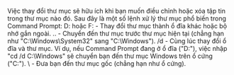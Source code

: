 Việc thay đổi thư mục sẽ hữu ích khi bạn muốn điều chỉnh hoặc xóa tập tin trong thư mục nào đó.
Sau đây là một số lệnh xử lý thư mục phổ biến trong Command Prompt:
D: hoặc F: - Thay đổi thư mục thành ổ đĩa khác hoặc bộ nhớ gắn ngoài.
.. - Chuyển đến thư mục trước thư mục hiện tại (chẳng hạn như "C:\Windows\System32" sang "C:\Windows").
/d - Cùng lúc thay đổi ổ đĩa và thư mục. Ví dụ, nếu Command Prompt đang ở ổ đĩa ("D:"), việc nhập "cd /d C:\Windows" sẽ chuyển bạn đến thư mục Windows trên ổ cứng ("C:").
\ - Đưa bạn đến thư mục gốc (chẳng hạn như ổ cứng).
